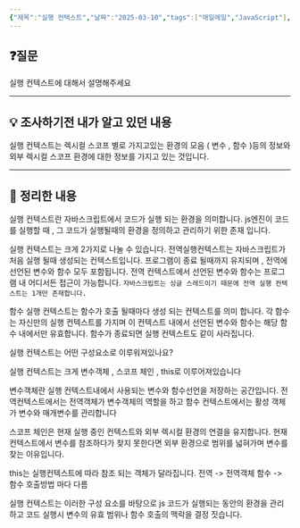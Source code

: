 ```yaml
---
{"제목":"실행 컨텍스트","날짜":"2025-03-10","tags":["매일메일","JavaScript"],"dg-publish":true,"permalink":"/매일메일/25년3월/실행 컨텍스트/","dgPassFrontmatter":true,"updated":"2025-04-12T01:45:55.628+09:00"}
---
```


## ❓질문

실행 컨텍스트에 대해서 설명해주세요

---
## 💡 조사하기전 내가 알고 있던 내용

실행 컨텍스트는 렉시컬 스코프 별로 가지고있는 환경의 모음 ( 변수 , 함수 )등의 정보와 외부 렉시컬 스코프 환경에 대한 정보를 가지고 있는 것입니다.

---
## 🏫 정리한 내용

실행 컨텍스트란 자바스크립트에서 코드가 실행 되는 환경을 의미합니다.
js엔진이 코드를 실행할 때 , 그 코드가 실행될때의 환경을 정의하고 관리하기 위한 존재 입니다.

실행 컨텍스트는 크게 2가지로 나눌 수 있습니다.
전역실행컨텍스트는 자바스크립트가 처음 실행 될때 생성되는 컨텍스트입니다.
프로그램이 종료 될때까지 유지되며 , 전역에 선언된 변수와 함수 모두 포함됩니다.
전역 컨텍스트에서 선언된 변수와 함수는 프로그램 내 어디서든 접근이 가능합니다.
`자바스크립트는 싱글 스레드이기 때문에 전역 실행 컨텍스트는 1개만 존재합니다.`

함수 실행 컨텍스트는 함수가 호출 될때마다 생성 되는 컨텍스트를 의미 합니다.
각 함수는 자신만의 실행 컨텍스트를 가지며 이 컨텍스트 내에서 선언된 변수와 함수는 해당 함수 내에서만 유효합니다.
함수가 종료되면 실행 컨텍스트도 같이 사라집니다.

실행 컨텍스트는 어떤 구성요소로 이루워져있나요?

실행 컨텍스트는 크게 변수객체 , 스코프 체인 , this로 이루어져있습니다

변수객체란 실행 컨텍스트내에서 사용되는 변수와 함수선언을 저장하는 공간입니다.
전역컨텍스트에서는 전역객체가 변수객체의 역할을 하고 함수 컨텍스트에서는 활성 객체가 변수와 매개변수를 관리합니다

스코프 체인은 현재 실행 중인 컨텍스트와 외부 렉시컬 환경의 연결을 유지합니다.
현재 컨텍스트에서 변수를 참조하다가 찾지 못한다면 외부 환경으로 범위를 넓혀가며 변수를 찾는 이유입니다.

this는 실행컨텍스트에 따라 참조 되는 객체가 달라집니다.
전역 -> 전역객체 함수 -> 함수 호출방법 마다 다름

실행 컨텍스트는 이러한 구성 요소를 바탕으로 js 코드가 실행되는 동안의 환경을 관리하고 코드 실행시 변수의 유효 범위나 함수 호출의 맥락을 결정 짓습니다.

